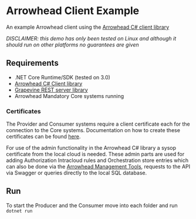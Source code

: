 # Arrowhead Client Example
An example Arrowhead client using the [Arrowhead C# client library](https://github.com/97gushan/arrowhead-client-library)

*DISCLAIMER: this demo has only been tested on Linux and although it should run on other platforms no guarantees are given*


## Requirements
* .NET Core Runtime/SDK (tested on 3.0)
* [Arrowhead C# Client library](https://github.com/97gushan/arrowhead-client-library) 
* [Grapevine REST server library](https://github.com/sukona/Grapevine)
* Arrowhead Mandatory Core systems running


### Certificates
The Provider and Consumer systems require a client certificate each for the connection to the Core systems. Documentation on how to create these certificates can be found [here](https://github.com/arrowhead-f/core-java-spring/blob/master/documentation/certificates/create_client_certificate.pdf).

For use of the admin functionality in the Arrowhead C# library a sysop certificate from the local cloud is needed. These admin parts are used for adding Authorization Intracloud rules and Orchestration store entries which can also be done via the [Arrowhead Management Tools](https://github.com/arrowhead-tools/mgmt-tool-js), requests to the API via Swagger or queries directly to the local SQL database.

## Run
To start the Producer and the Consumer move into each folder and run
``` dotnet run```
